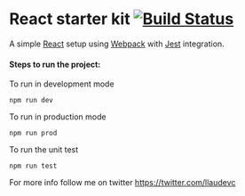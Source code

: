 # React starter kit [![Build Status](https://travis-ci.org/llauderesv/react-starter-kit.svg?branch=master)](https://travis-ci.org/llauderesv/react-starter-kit)

A simple [React](https://reactjs.org/) setup using [Webpack](https://webpack.js.org/) with [Jest](https://jestjs.io/) integration.

#### Steps to run the project:

To run in development mode

```
npm run dev
```

To run in production mode

```
npm run prod
```

To run the unit test

```
npm run test
```

For more info follow me on twitter https://twitter.com/llaudevc
